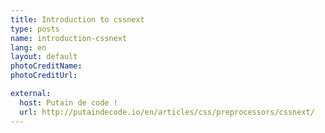```yaml
---
title: Introduction to cssnext
type: posts
name: introduction-cssnext
lang: en
layout: default
photoCreditName: 
photoCreditUrl:

external: 
  host: Putain de code !
  url: http://putaindecode.io/en/articles/css/preprocessors/cssnext/
---
```


